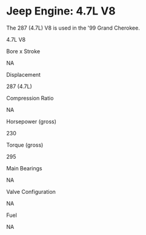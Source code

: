 # Jeep Engine: 4.7L V8

The 287 (4.7L) V8 is used in the \'99 Grand Cherokee.

4.7L V8

Bore x Stroke

NA

Displacement

287 (4.7L)

Compression Ratio

NA

Horsepower (gross)

230

Torque (gross)

295

Main Bearings

NA

Valve Configuration

NA

Fuel

NA
